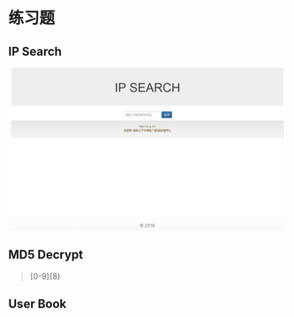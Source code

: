 # 练习题

## IP Search

![IP Decrypt](../image/javaee/ip.png)

## MD5 Decrypt

> [0-9]{8}

## User Book